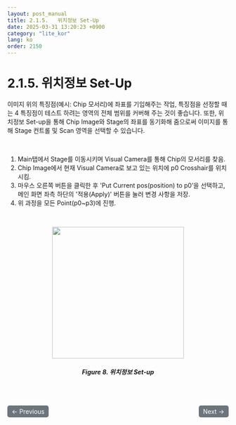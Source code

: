 ```yaml
---
layout: post_manual
title: 2.1.5.	위치정보 Set-Up
date: 2025-03-31 13:20:23 +0900
category: "lite_kor"
lang: ko
order: 2150
---
```


# 2.1.5. 위치정보 Set-Up

이미지 위의 특징점(예시: Chip 모서리)에 좌표를 기입해주는 작업, 특징점을 선정할 때는 4 특징점이 테스트 하려는 영역의 전체 범위를 커버해 주는 것이 좋습니다. 또한, 위치정보 Set-up을 통해 Chip Image와 Stage의 좌표를 동기화해 줌으로써 이미지를 통해 Stage 컨트롤 및 Scan 영역을 선택할 수 있습니다.

<br/> <!-- 한줄 띄기 -->

1.	Main탭에서 Stage를 이동시키며 Visual Camera를 통해 Chip의 모서리를 찾음.
2.	Chip Image에서 현재 Visual Camera로 보고 있는 위치에 p0 Crosshair를 위치시킴.
3.	마우스 오른쪽 버튼을 클릭한 후 'Put Current pos(position) to p0’을 선택하고, 메인 화면 좌측 하단의 '적용(Apply)' 버튼을 눌러 변경 사항을 저장.
4.	위 과정을 모든 Point(p0~p3)에 진행.

<br/> <!-- 한줄 띄기 -->

<!-- 중앙 정렬 이미지 -->
<p align="center"> 
  <img width="300" height="300" src="/assets/Chapter-2/위치정보 Set-up.png">
</p>

<!-- 이미지 설명 -->
<div align="center"> 
<h5>Figure 8. 위치정보 Set-up</h5>
</div>



<!-- 이전/다음 페이지 버튼 -->
<br/>
<br/>
<div style="display: flex; justify-content: space-between; align-items: center; margin-top: 10;">
  <!-- 이전 페이지 버튼 -->
  <a href="/manuals/manuals_lite_kor/Chapter 2/Chapter 2-1-4-3/" class="btn btn-primary" style="display: inline-block; padding: 5px 10px; background-color: #6c757d; color: white; text-decoration: none; border-radius: 5px;">
    ← Previous
  </a>

  <!-- 다음 페이지 버튼 -->
  <a href="/manuals/manuals_lite_kor/Chapter 2/Chapter 2-1-5-1/" class="btn btn-primary" style="display: inline-block; padding: 5px 10px; background-color: #6c757d; color: white; text-decoration: none; border-radius: 5px;">
    Next →
  </a>
</div>